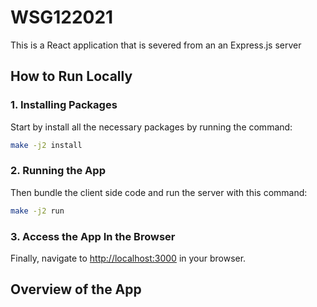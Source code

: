 # WSG122021

This is a React application that is severed from an an Express.js server

## How to Run Locally


### 1. Installing Packages

Start by install all the necessary packages by running the command: 

```sh
make -j2 install
```

### 2. Running the App

Then bundle the client side code and run the server with this command:

```sh
make -j2 run
```

### 3. Access the App In the Browser

Finally, navigate to [http://localhost:3000](http://localhost:3000) in your browser. 


## Overview of the App
